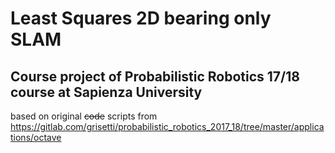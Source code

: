 # Least Squares 2D bearing only SLAM

## Course project of Probabilistic Robotics 17/18 course at Sapienza University

based on original <s>code</s> scripts from https://gitlab.com/grisetti/probabilistic_robotics_2017_18/tree/master/applications/octave
